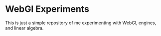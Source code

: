# WebGl Experiments

This is just a simple repository of me experimenting with WebGl, engines, and linear algebra.


